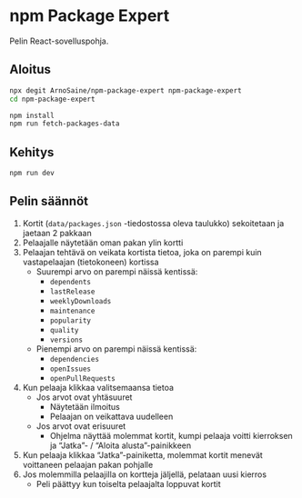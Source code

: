 # npm Package Expert

Pelin React-sovelluspohja.

## Aloitus

```sh
npx degit ArnoSaine/npm-package-expert npm-package-expert
cd npm-package-expert

npm install
npm run fetch-packages-data
```

## Kehitys

```sh
npm run dev
```

## Pelin säännöt

1. Kortit (`data/packages.json` -tiedostossa oleva taulukko) sekoitetaan ja jaetaan 2 pakkaan
2. Pelaajalle näytetään oman pakan ylin kortti
3. Pelaajan tehtävä on veikata kortista tietoa, joka on parempi kuin vastapelaajan (tietokoneen) kortissa
   - Suurempi arvo on parempi näissä kentissä:
     - `dependents`
     - `lastRelease`
     - `weeklyDownloads`
     - `maintenance`
     - `popularity`
     - `quality`
     - `versions`
   - Pienempi arvo on parempi näissä kentissä:
     - `dependencies`
     - `openIssues`
     - `openPullRequests`
4. Kun pelaaja klikkaa valitsemaansa tietoa
   - Jos arvot ovat yhtäsuuret
     - Näytetään ilmoitus
     - Pelaajan on veikattava uudelleen
   - Jos arvot ovat erisuuret
     - Ohjelma näyttää molemmat kortit, kumpi pelaaja voitti kierroksen ja “Jatka”- / “Aloita alusta”-painikkeen
5. Kun pelaaja klikkaa “Jatka”-painiketta, molemmat kortit menevät voittaneen pelaajan pakan pohjalle
6. Jos molemmilla pelaajilla on kortteja jäljellä, pelataan uusi kierros
   - Peli päättyy kun toiselta pelaajalta loppuvat kortit
